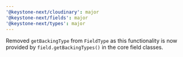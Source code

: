 ```yaml
---
'@keystone-next/cloudinary': major
'@keystone-next/fields': major
'@keystone-next/types': major
---
```


Removed `getBackingType` from `FieldType` as this functionality is now provided by `field.getBackingTypes()` in the core field classes.
